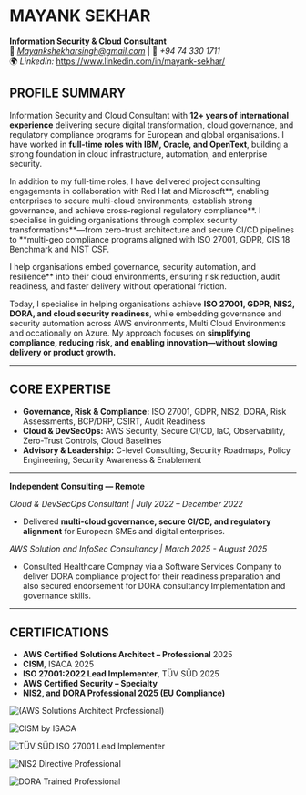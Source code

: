 # **MAYANK SEKHAR**
**Information Security & Cloud Consultant**  
📧 *Mayankshekharsingh@gmail.com* | 📱 *+94 74 330 1711*  
🌍 *LinkedIn:* https://www.linkedin.com/in/mayank-sekhar/

## **PROFILE SUMMARY**
Information Security and Cloud Consultant with **12+ years of international experience** delivering secure digital transformation, cloud governance, and regulatory compliance programs for European and global organisations. I have worked in **full-time roles with IBM, Oracle, and OpenText**, building a strong foundation in cloud infrastructure, automation, and enterprise security.

In addition to my full-time roles, I have delivered project consulting engagements in collaboration with Red Hat and Microsoft**, enabling enterprises to secure multi-cloud environments, establish strong governance, and achieve cross-regional regulatory compliance**. I specialise in guiding organisations through complex security transformations**—from zero-trust architecture and secure CI/CD pipelines to **multi-geo compliance programs aligned with ISO 27001, GDPR, CIS 18 Benchmark and NIST CSF.

I help organisations embed governance, security automation, and resilience** into their cloud environments, ensuring risk reduction, audit readiness, and faster delivery without operational friction.

Today, I specialise in helping organisations achieve **ISO 27001, GDPR, NIS2, DORA, and cloud security readiness**, while embedding governance and security automation across AWS environments, Multi Cloud Environments and occationally on Azure. My approach focuses on **simplifying compliance, reducing risk, and enabling innovation—without slowing delivery or product growth.**

---

## **CORE EXPERTISE**
- **Governance, Risk & Compliance:** ISO 27001, GDPR, NIS2, DORA, Risk Assessments, BCP/DRP, CSIRT, Audit Readiness  
- **Cloud & DevSecOps:** AWS Security, Secure CI/CD, IaC, Observability, Zero-Trust Controls, Cloud Baselines  
- **Advisory & Leadership:** C-level Consulting, Security Roadmaps, Policy Engineering, Security Awareness & Enablement  

---
**Independent Consulting — Remote**  

*Cloud & DevSecOps Consultant | July 2022 – December 2022*  
- Delivered **multi-cloud governance, secure CI/CD, and regulatory alignment** for European SMEs and digital enterprises.

*AWS Solution and InfoSec Consultancy | March 2025 - August 2025*
- Consulted Healthcare Compnay via a Software Services Company to deliver DORA compliance project for their readiness preparation and also secured endorsement for DORA consultancy Implementation and governance skills.

---
 
## **CERTIFICATIONS**
- **AWS Certified Solutions Architect – Professional** 2025
- **CISM**, ISACA 2025 
- **ISO 27001:2022 Lead Implementer**, TÜV SÜD 2025
- **AWS Certified Security – Specialty**  
- **NIS2, and DORA Professional 2025 (EU Compliance)**  

![(AWS Solutions Architect Professional)](https://github.com/Mynkskhr/Thinkwerke/blob/8495d2408c2fb5b0ff93c59284348957a6bc2424/AWS%20Certified%20Solutions%20Architect%20-%20Professional%20certificate.jpg)

![CISM by ISACA](https://github.com/Mynkskhr/Thinkwerke/blob/8495d2408c2fb5b0ff93c59284348957a6bc2424/CISM-certification.jpg)


![TÜV SÜD ISO 27001 Lead Implementer](https://github.com/Mynkskhr/Thinkwerke/blob/b627dfb5e3f08c4c57ea5bf364cd635cd5eca09c/ISO%2027001%20%20Mayank%20Sekhar.jpg)


![NIS2 Directive Professional](https://github.com/Mynkskhr/Thinkwerke/blob/8495d2408c2fb5b0ff93c59284348957a6bc2424/Mayank%20Sekhar%20NIS2DTP.jpg)


![DORA Trained Professional](https://github.com/Mynkskhr/Thinkwerke/blob/f98b12f5ee297a7d47c0392acdc0378b5ceb0110/Mayank%20Sekhar%20DORATPro.jpg)


